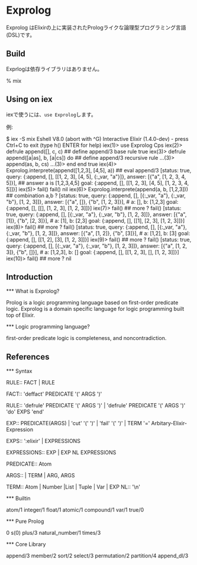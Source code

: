 Exprolog
=========

Exprolog はElixirの上に実装されたPrologライクな論理型プログラミング言語
(DSL)です。


Build
------

Exprlogは依存ライブラリはありません。

% mix 

Using on iex
------------

iexで使うには、`use Exprolog`します。

例:

$ iex -S mix
Eshell V8.0  (abort with ^G)
Interactive Elixir (1.4.0-dev) - press Ctrl+C to exit (type h() ENTER for help)
iex(1)> use Exprolog
Cps
iex(2)> defrule append([], c, c) ## define append/3 base rule
true
iex(3)> defrule append([a|as], b, [a|cs]) do  ## define append/3 recursive rule
...(3)> append(as, b, cs)
...(3)> end
end
true
iex(4)> Exprolog.interprete(append([1,2,3], [4,5], a)) ## eval append/3
[status: true, query: {:append, [], [[1, 2, 3], [4, 5], {:_var, "a"}]},
 answer: [{"a", [1, 2, 3, 4, 5]}],    ## answer a is [1,2,3,4,5]
 goal: {:append, [], [[1, 2, 3], [4, 5], [1, 2, 3, 4, 5]]}]
iex(5)> fail()
fail()
nil
iex(6)> Exprolog.interprete(append(a, b, [1,2,3])) ## combination a,b ?
[status: true, query: {:append, [], [{:_var, "a"}, {:_var, "b"}, [1, 2, 3]]},
 answer: [{"a", []}, {"b", [1, 2, 3]}], # a: [], b: [1,2,3]
 goal: {:append, [], [[], [1, 2, 3], [1, 2, 3]]}]
iex(7)> fail() ## more ?
fail()
[status: true, query: {:append, [], [{:_var, "a"}, {:_var, "b"}, [1, 2, 3]]},
 answer: [{"a", [1]}, {"b", [2, 3]}], # a: [1], b: [2,3]
 goal: {:append, [], [[1], [2, 3], [1, 2, 3]]}]
iex(8)> fail()  ## more ?
fail()
[status: true, query: {:append, [], [{:_var, "a"}, {:_var, "b"}, [1, 2, 3]]},
 answer: [{"a", [1, 2]}, {"b", [3]}], # a: [1,2], b: [3]
 goal: {:append, [], [[1, 2], [3], [1, 2, 3]]}]
iex(9)> fail() ## more ?
fail()
[status: true, query: {:append, [], [{:_var, "a"}, {:_var, "b"}, [1, 2, 3]]},
 answer: [{"a", [1, 2, 3]}, {"b", []}], # a: [1,2,3], b: []
 goal: {:append, [], [[1, 2, 3], [], [1, 2, 3]]}]
iex(10)> fail() ## more ?
nil

Introduction
-------------

*** What is Exprolog?

Prolog is a logic programming language based on first-order predicate
logic.  Exprolog is a domain specific language for logic programming
built top of Elixir.

*** Logic programming language?

first-order predicate logic is completeness, and noncontradiction.


References
-----------

*** Syntax

RULE:: FACT | RULE

FACT::  'deffact' PREDICATE '(' ARGS ')'

RULE::  'defrule' PREDICATE '(' ARGS ')' |
        'defrule' PREDICATE '(' ARGS ')' 'do'
          EXPS
        'end'

EXP:: PREDICATE(ARGS) 
      | 'cut' '(' ')' 
      | 'fail' '(' ')' 
      | TERM '=' Arbitary-Elixir-Expression 

EXPS:: ':elixir' | EXPRESSIONS 

EXPRESSIONS:: EXP 
      | EXP NL EXPRESSIONS

PREDICATE:: Atom

ARGS:: 
   | TERM 
   | ARG, ARGS

TERM:: Atom | Number |List | Tuple | Var | EXP
NL:: '\n'

*** Builtin

atom/1 
integer/1
float/1
atomic/1
compound/1
var/1
true/0

*** Pure Prolog

0
s(0)
plus/3
natural_number/1
times/3

*** Core Library

append/3
member/2
sort/2
select/3
permutation/2
partition/4
append_dl/3
